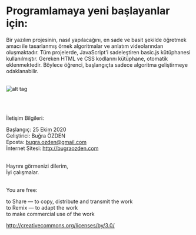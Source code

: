 Programlamaya yeni başlayanlar için:
==============

Bir yazılım projesinin, nasıl yapılacağını, en sade ve basit şekilde öğretmek amacı ile tasarlanmış örnek algoritmalar ve anlatım videolarından oluşmaktadır. Tüm projelerde, JavaScript'i sadeleştiren basic.js kütüphanesi kullanılmıştır. Gereken HTML ve CSS kodlarını kütüphane, otomatik eklenmektedir. Böylece öğrenci, başlangıçta sadece algoritma geliştirmeye odaklanabilir.<br /><br />

![alt tag](https://bug7a.github.io/basicjs-turkce/resimler/projeler.png)

<br /><br />

İletişim Bilgileri:<br />

Başlangıç: 25 Ekim 2020<br>
Geliştirici: Buğra ÖZDEN<br>
Eposta: bugra.ozden@gmail.com<br>
İnternet Sitesi: http://bugraozden.com<br><br>

Hayrını görmenizi dilerim,<br />
İyi çalışmalar.<br /><br />

You are free:<br />

to Share — to copy, distribute and transmit the work<br />
to Remix — to adapt the work<br />
to make commercial use of the work<br />

<http://creativecommons.org/licenses/by/3.0/><br /><br />
